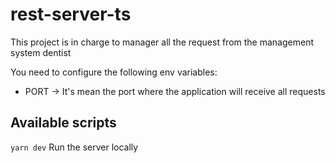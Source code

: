 # rest-server-ts

This project is in charge to manager all the request from the management system dentist

You need to configure the following env variables:

* PORT -> It's mean the port where the application will receive all requests


## Available scripts

`yarn dev`
Run the server locally
